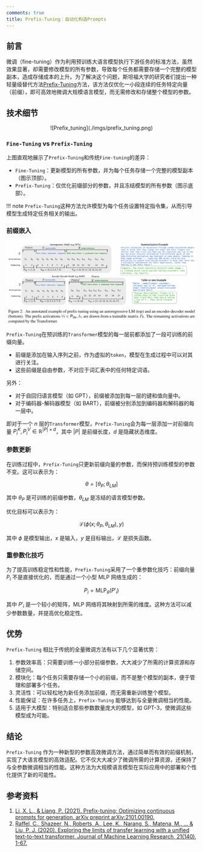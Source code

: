 ```yaml
---
comments: true
title: Prefix-Tuning：自动化构造Prompts
---
```


## 前言

微调（fine-tuning）作为利用预训练大语言模型执行下游任务的标准方法，虽然效果显著，却需要修改模型的所有参数，导致每个任务都需要存储一个完整的模型副本，造成存储成本的上升。为了解决这个问题，斯坦福大学的研究者们提出一种轻量级替代方法[Prefix-Tuning](https://arxiv.org/pdf/2101.00190.pdf)方法，该方法仅优化一小段连续的任务特定向量（前缀），即可高效地微调大规模语言模型，而无需修改和存储整个模型的参数。

## 技术细节

<center>![Prefix_tuning](./imgs/prefix_tuning.png)</center>

### `Fine-Tuning` vs `Prefix-Tuning`

上图直观地展示了`Prefix-Tuning`和传统`Fine-tuning`的差异：

- `Fine-Tuning`：更新模型的所有参数，并为每个任务存储一个完整的模型副本（图示顶部）。
- `Prefix-Tuning`：仅优化前缀部分的参数，并且冻结模型的所有参数（图示底部）。

!!! note
    `Prefix-Tuning`这种方法允许模型为每个任务设置特定指令集，从而引导模型生成特定任务相关的输出。

### 前缀嵌入

![prefix_tuning_example](./imgs/prefix_example.png)

`Prefix-Tuning`在预训练的`Transformer`模型的每一层前都添加了一段可训练的前缀向量。

- 前缀是添加在输入序列之前，作为虚拟的`token`，模型在生成过程中可以对其进行关注。
- 这些前缀是自由参数，不对应于词汇表中的任何特定词语。

另外：

- 对于自回归语言模型（如 GPT），前缀被添加到每一层的键和值向量中。
- 对于编码器-解码器模型（如 BART），前缀被分别添加到编码器和解码器的每一层中。

即对于一个 $n$ 层的`Transformer`模型，`Prefix-Tuning`会为每一层添加一对前缀向量 $P_i^K, P_i^V \in \mathbb{R}^{|P|\times d}$，其中 $|P|$ 是前缀长度，$d$ 是隐藏状态维度。

### 参数更新

在训练过程中，`Prefix-Tuning`只更新前缀向量的参数，而保持预训练模型的参数不变。这可以表示为：

$$
\theta = [\theta_P; \theta_{LM}] \tag{1}
$$

其中 $\theta_P$ 是可训练的前缀参数，$\theta_{LM}$ 是冻结的语言模型参数。

优化目标可以表示为：

$$
\mathcal{L}(\phi(x; \theta_P, \theta_{LM}), y) \tag{2}
$$

其中 $\phi$ 是模型输出，$x$ 是输入，$y$ 是目标输出，$\mathcal{L}$ 是损失函数。

### 重参数化技巧

为了提高训练稳定性和性能，`Prefix-Tuning`采用了一个重参数化技巧：前缀向量 $P_i$ 不是直接优化的，而是通过一个小型 MLP 网络生成的：

$$
P_i = \text{MLP}_\theta(P'_i) \tag{3}
$$

其中 $P'_i$ 是一个较小的矩阵，MLP 网络将其映射到所需的维度。这种方法可以减少参数数量，并提高优化稳定性。

## 优势

`Prefix-Tuning` 相比于传统的全量微调方法有以下几个显著优势：

1. 参数效率高：只需要训练一小部分前缀参数，大大减少了所需的计算资源和存储空间。
2. 模块化：每个任务只需要存储一个小的前缀，而不是整个模型的副本，便于管理和部署多个任务。
3. 灵活性：可以轻松地为新任务添加前缀，而无需重新训练整个模型。
4. 性能保证：在许多任务上，`Prefix-Tuning` 能够达到与全量微调相当的性能。
5. 适用于大模型：特别适合那些参数数量庞大的模型，如 GPT-3，使微调这些模型成为可能。

## 结论

`Prefix-Tuning` 作为一种新型的参数高效微调方法，通过简单而有效的前缀机制，实现了大语言模型的高效适配。它不仅大大减少了微调所需的计算资源，还保持了与全参数微调相当的性能。这种方法为大规模语言模型在实际应用中的部署和个性化提供了新的可能性。

## 参考资料

1. [Li, X. L., & Liang, P. (2021). Prefix-tuning: Optimizing continuous prompts for generation. arXiv preprint arXiv:2101.00190.](https://arxiv.org/pdf/2101.00190.pdf)
2. [Raffel, C., Shazeer, N., Roberts, A., Lee, K., Narang, S., Matena, M., ... & Liu, P. J. (2020). Exploring the limits of transfer learning with a unified text-to-text transformer. Journal of Machine Learning Research, 21(140), 1-67.](https://arxiv.org/pdf/1910.10683)
